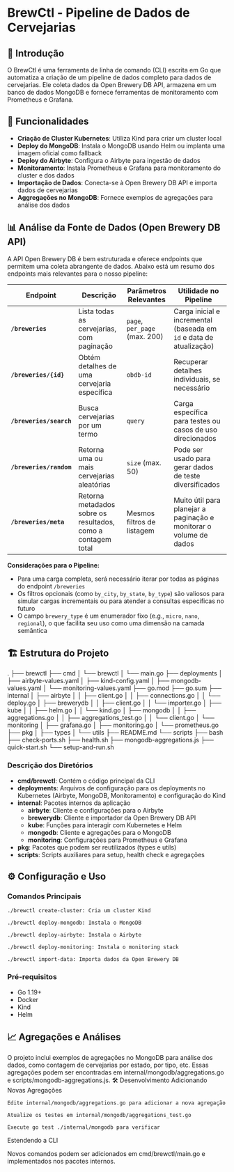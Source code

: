 # BrewCtl - Pipeline de Dados de Cervejarias

## 📖 Introdução

O BrewCtl é uma ferramenta de linha de comando (CLI) escrita em Go que automatiza a criação de um pipeline de dados completo para dados de cervejarias. Ele coleta dados da Open Brewery DB API, armazena em um banco de dados MongoDB e fornece ferramentas de monitoramento com Prometheus e Grafana.

## 🚀 Funcionalidades

- **Criação de Cluster Kubernetes**: Utiliza Kind para criar um cluster local
- **Deploy do MongoDB**: Instala o MongoDB usando Helm ou implanta uma imagem oficial como fallback
- **Deploy do Airbyte**: Configura o Airbyte para ingestão de dados
- **Monitoramento**: Instala Prometheus e Grafana para monitoramento do cluster e dos dados
- **Importação de Dados**: Conecta-se à Open Brewery DB API e importa dados de cervejarias
- **Aggregações no MongoDB**: Fornece exemplos de agregações para análise dos dados

## 📊 Análise da Fonte de Dados (Open Brewery DB API)

A API Open Brewery DB é bem estruturada e oferece endpoints que permitem uma coleta abrangente de dados. Abaixo está um resumo dos endpoints mais relevantes para o nosso pipeline:

| Endpoint | Descrição | Parâmetros Relevantes | Utilidade no Pipeline |
|----------|-----------|----------------------|----------------------|
| **`/breweries`** | Lista todas as cervejarias, com paginação | `page`, `per_page` (max. 200) | Carga inicial e incremental (baseada em `id` e data de atualização) |
| **`/breweries/{id}`** | Obtém detalhes de uma cervejaria específica | `obdb-id` | Recuperar detalhes individuais, se necessário |
| **`/breweries/search`** | Busca cervejarias por um termo | `query` | Carga específica para testes ou casos de uso direcionados |
| **`/breweries/random`** | Retorna uma ou mais cervejarias aleatórias | `size` (max. 50) | Pode ser usado para gerar dados de teste diversificados |
| **`/breweries/meta`** | Retorna metadados sobre os resultados, como a contagem total | Mesmos filtros de listagem | Muito útil para planejar a paginação e monitorar o volume de dados |

**Considerações para o Pipeline:**

- Para uma carga completa, será necessário iterar por todas as páginas do endpoint `/breweries`
- Os filtros opcionais (como `by_city`, `by_state`, `by_type`) são valiosos para simular cargas incrementais ou para atender a consultas específicas no futuro
- O campo `brewery_type` é um enumerador fixo (e.g., `micro`, `nano`, `regional`), o que facilita seu uso como uma dimensão na camada semântica

## 🏗️ Estrutura do Projeto

.
├── brewctl
├── cmd
│   └── brewctl
│       └── main.go
├── deployments
│   ├── airbyte-values.yaml
│   ├── kind-config.yaml
│   ├── mongodb-values.yaml
│   └── monitoring-values.yaml
├── go.mod
├── go.sum
├── internal
│   ├── airbyte
│   │   ├── client.go
│   │   ├── connections.go
│   │   └── deploy.go
│   ├── brewerydb
│   │   ├── client.go
│   │   └── importer.go
│   ├── kube
│   │   ├── helm.go
│   │   └── kind.go
│   ├── mongodb
│   │   ├── aggregations.go
│   │   ├── aggregations_test.go
│   │   └── client.go
│   └── monitoring
│       ├── grafana.go
│       ├── monitoring.go
│       └── prometheus.go
├── pkg
│   ├── types
│   └── utils
├── README.md
└── scripts
    ├── bash
    ├── check-ports.sh
    ├── health.sh
    ├── mongodb-aggregations.js
    ├── quick-start.sh
    └── setup-and-run.sh

### Descrição dos Diretórios

- **cmd/brewctl**: Contém o código principal da CLI
- **deployments**: Arquivos de configuração para os deployments no Kubernetes (Airbyte, MongoDB, Monitoramento) e configuração do Kind
- **internal**: Pacotes internos da aplicação
  - **airbyte**: Cliente e configurações para o Airbyte
  - **brewerydb**: Cliente e importador da Open Brewery DB API
  - **kube**: Funções para interagir com Kubernetes e Helm
  - **mongodb**: Cliente e agregações para o MongoDB
  - **monitoring**: Configurações para Prometheus e Grafana
- **pkg**: Pacotes que podem ser reutilizados (types e utils)
- **scripts**: Scripts auxiliares para setup, health check e agregações

## ⚙️ Configuração e Uso

### Comandos Principais

    ./brewctl create-cluster: Cria um cluster Kind

    ./brewctl deploy-mongodb: Instala o MongoDB

    ./brewctl deploy-airbyte: Instala o Airbyte

    ./brewctl deploy-monitoring: Instala o monitoring stack

    ./brewctl import-data: Importa dados da Open Brewery DB

### Pré-requisitos

- Go 1.19+
- Docker
- Kind
- Helm

## 📈 Agregações e Análises

O projeto inclui exemplos de agregações no MongoDB para análise dos dados, como contagem de cervejarias por estado, por tipo, etc. Essas agregações podem ser encontradas em internal/mongodb/aggregations.go e scripts/mongodb-aggregations.js.
🛠️ Desenvolvimento
Adicionando Novas Agregações

    Edite internal/mongodb/aggregations.go para adicionar a nova agregação

    Atualize os testes em internal/mongodb/aggregations_test.go

    Execute go test ./internal/mongodb para verificar

Estendendo a CLI

Novos comandos podem ser adicionados em cmd/brewctl/main.go e implementados nos pacotes internos.
